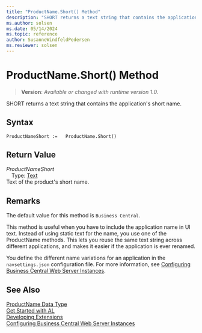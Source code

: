 ```yaml
---
title: "ProductName.Short() Method"
description: "SHORT returns a text string that contains the application's short name."
ms.author: solsen
ms.date: 05/14/2024
ms.topic: reference
author: SusanneWindfeldPedersen
ms.reviewer: solsen
---
```

[//]: # (START>DO_NOT_EDIT)
[//]: # (IMPORTANT:Do not edit any of the content between here and the END>DO_NOT_EDIT.)
[//]: # (Any modifications should be made in the .xml files in the ModernDev repo.)
# ProductName.Short() Method
> **Version**: _Available or changed with runtime version 1.0._

SHORT returns a text string that contains the application's short name.


## Syntax
```AL
ProductNameShort :=   ProductName.Short()
```

## Return Value
*ProductNameShort*  
&emsp;Type: [Text](../text/text-data-type.md)  
Text of the product's short name.


[//]: # (IMPORTANT: END>DO_NOT_EDIT)

## Remarks

The default value for this method is `Business Central`.

This method is useful when you have to include the application name in UI text. Instead of using static text for the name, you use one of the ProductName methods. This lets you reuse the same text string across different applications, and makes it easier if the application is ever renamed.

You define the different name variations for an application in the `navsettings.json` configuration file. For more information, see [Configuring Business Central Web Server Instances](../../../administration/configure-web-server.md).

## See Also
[ProductName Data Type](productname-data-type.md)  
[Get Started with AL](../../devenv-get-started.md)  
[Developing Extensions](../../devenv-dev-overview.md)  
[Configuring Business Central Web Server Instances](../../../administration/configure-web-server.md)